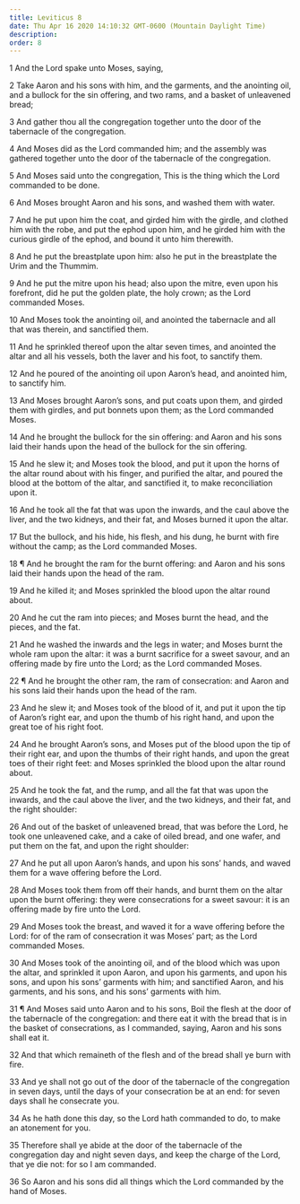 ```yaml
---
title: Leviticus 8
date: Thu Apr 16 2020 14:10:32 GMT-0600 (Mountain Daylight Time)
description: 
order: 8
---
```


<p>1 And the Lord spake unto Moses, saying,</p>
<p>
  2 Take Aaron and his sons with him, and the garments, and the anointing oil,
  and a bullock for the sin offering, and two rams, and a basket of unleavened
  bread;
</p>
<p>
  3 And gather thou all the congregation together unto the door of the
  tabernacle of the congregation.
</p>
<p>
  4 And Moses did as the Lord commanded him; and the assembly was gathered
  together unto the door of the tabernacle of the congregation.
</p>
<p>
  5 And Moses said unto the congregation, This is the thing which the Lord
  commanded to be done.
</p>
<p>6 And Moses brought Aaron and his sons, and washed them with water.</p>
<p>
  7 And he put upon him the coat, and girded him with the girdle, and clothed
  him with the robe, and put the ephod upon him, and he girded him with the
  curious girdle of the ephod, and bound it unto him therewith.
</p>
<p>
  8 And he put the breastplate upon him: also he put in the breastplate the Urim
  and the Thummim.
</p>
<p>
  9 And he put the mitre upon his head; also upon the mitre, even upon his
  forefront, did he put the golden plate, the holy crown; as the Lord commanded
  Moses.
</p>
<p>
  10 And Moses took the anointing oil, and anointed the tabernacle and all that
  was therein, and sanctified them.
</p>
<p>
  11 And he sprinkled thereof upon the altar seven times, and anointed the altar
  and all his vessels, both the laver and his foot, to sanctify them.
</p>
<p>
  12 And he poured of the anointing oil upon Aaron&#x2019;s head, and anointed
  him, to sanctify him.
</p>
<p>
  13 And Moses brought Aaron&#x2019;s sons, and put coats upon them, and girded
  them with girdles, and put bonnets upon them; as the Lord commanded Moses.
</p>
<p>
  14 And he brought the bullock for the sin offering: and Aaron and his sons
  laid their hands upon the head of the bullock for the sin offering.
</p>
<p>
  15 And he slew it; and Moses took the blood, and put it upon the horns of the
  altar round about with his finger, and purified the altar, and poured the
  blood at the bottom of the altar, and sanctified it, to make reconciliation
  upon it.
</p>
<p>
  16 And he took all the fat that was upon the inwards, and the caul above the
  liver, and the two kidneys, and their fat, and Moses burned it upon the altar.
</p>
<p>
  17 But the bullock, and his hide, his flesh, and his dung, he burnt with fire
  without the camp; as the Lord commanded Moses.
</p>
<p>
  18 &#xB6; And he brought the ram for the burnt offering: and Aaron and his
  sons laid their hands upon the head of the ram.
</p>
<p>
  19 And he killed it; and Moses sprinkled the blood upon the altar round about.
</p>
<p>
  20 And he cut the ram into pieces; and Moses burnt the head, and the pieces,
  and the fat.
</p>
<p>
  21 And he washed the inwards and the legs in water; and Moses burnt the whole
  ram upon the altar: it was a burnt sacrifice for a sweet savour, and an
  offering made by fire unto the Lord; as the Lord commanded Moses.
</p>
<p>
  22 &#xB6; And he brought the other ram, the ram of consecration: and Aaron and
  his sons laid their hands upon the head of the ram.
</p>
<p>
  23 And he slew it; and Moses took of the blood of it, and put it upon the tip
  of Aaron&#x2019;s right ear, and upon the thumb of his right hand, and upon
  the great toe of his right foot.
</p>
<p>
  24 And he brought Aaron&#x2019;s sons, and Moses put of the blood upon the tip
  of their right ear, and upon the thumbs of their right hands, and upon the
  great toes of their right feet: and Moses sprinkled the blood upon the altar
  round about.
</p>
<p>
  25 And he took the fat, and the rump, and all the fat that was upon the
  inwards, and the caul above the liver, and the two kidneys, and their fat, and
  the right shoulder:
</p>
<p>
  26 And out of the basket of unleavened bread, that was before the Lord, he
  took one unleavened cake, and a cake of oiled bread, and one wafer, and put
  them on the fat, and upon the right shoulder:
</p>
<p>
  27 And he put all upon Aaron&#x2019;s hands, and upon his sons&#x2019; hands,
  and waved them for a wave offering before the Lord.
</p>
<p>
  28 And Moses took them from off their hands, and burnt them on the altar upon
  the burnt offering: they were consecrations for a sweet savour: it is an
  offering made by fire unto the Lord.
</p>
<p>
  29 And Moses took the breast, and waved it for a wave offering before the
  Lord: for of the ram of consecration it was Moses&#x2019; part; as the Lord
  commanded Moses.
</p>
<p>
  30 And Moses took of the anointing oil, and of the blood which was upon the
  altar, and sprinkled it upon Aaron, and upon his garments, and upon his sons,
  and upon his sons&#x2019; garments with him; and sanctified Aaron, and his
  garments, and his sons, and his sons&#x2019; garments with him.
</p>
<p>
  31 &#xB6; And Moses said unto Aaron and to his sons, Boil the flesh at the
  door of the tabernacle of the congregation: and there eat it with the bread
  that is in the basket of consecrations, as I commanded, saying, Aaron and his
  sons shall eat it.
</p>
<p>
  32 And that which remaineth of the flesh and of the bread shall ye burn with
  fire.
</p>
<p>
  33 And ye shall not go out of the door of the tabernacle of the congregation
  in seven days, until the days of your consecration be at an end: for seven
  days shall he consecrate you.
</p>
<p>
  34 As he hath done this day, so the Lord hath commanded to do, to make an
  atonement for you.
</p>
<p>
  35 Therefore shall ye abide at the door of the tabernacle of the congregation
  day and night seven days, and keep the charge of the Lord, that ye die not:
  for so I am commanded.
</p>
<p>
  36 So Aaron and his sons did all things which the Lord commanded by the hand
  of Moses.
</p>
